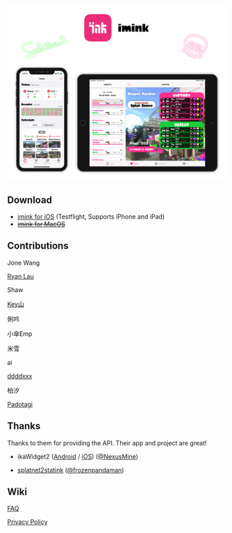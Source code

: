 ![Preview](./Preview.png)

## Download

* [imink for iOS](https://testflight.apple.com/join/yMqfrizI) (Testflight, Supports iPhone and iPad)
* ~~[imink for MacOS](https://github.com/JoneWang/imink/releases)~~


## Contributions

Jone Wang

[Ryan Lau](https://twitter.com/oueryan)

Shaw

[Key山](https://weibo.com/alicemegatron)

俐吟

小傘Emp

米雪

ai

[ddddxxx](https://github.com/ddddxxx)

柏汐

[Padotagi](https://twitter.com/wonno68)

## Thanks

Thanks to them for providing the API. Their app and project are great!

* ikaWidget2 ([Android](https://play.google.com/store/apps/details?id=com.flapg.ikawidget2) / [iOS](https://apps.apple.com/us/app/id1271025591)) ([@NexusMine](https://twitter.com/NexusMine)) 

* [splatnet2statink](https://github.com/frozenpandaman/splatnet2statink) ([@frozenpandaman](https://twitter.com/frozenpandaman))

## Wiki

[FAQ](https://github.com/JoneWang/imink/wiki/FAQ)

[Privacy Policy](https://github.com/JoneWang/imink/wiki/Privacy-Policy)
